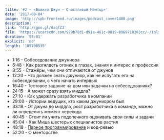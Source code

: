 ```yaml
---
title: '#2 — «Бойкий Джун — Счастливый Ментор»'
date: '2017-08-04'
image: 'http://spb-frontend.ru/images/podcast_cover1400.png'
description: ''
link: 'http://goo.gl/daqfZ3'
file: 'https://ucarecdn.com/979b78d1-d91e-481c-8819-8969718303cc/-/inline/yes/SPBFrontendDrinkcast02.mp3'
duration: '55:01'
explicit: 'no'
length: '105700535'
---
```


- 1:16 - Собеседование джуниора
- 6:48 - Как разгялдеть огонек в глазах, знания и интерес к профессии
- 8:55 - Стажёры, чем они отличаются от джунов
- 12:20 - Что должен знать джуниор, как не испугать его на собеседовании, с чего начать интервью
- 16:40 - Тестовое задание на дом или задачки на собеседованиях?
- 24:15 - А может сразу взять миддла?
- 27:10 - Как удержать разработчика в компании
- 29:00 - Истории ведущих, кто каким джуниором был
- 33:18 - От джуна до миддла, рост разработчика в команде, можно ли определить момент перехода
- 40:45 - Стоит ли учить подопечного оценивать свои силы и задачи
- 45:04 - Как Миша шестерых специалистов растил
- 48:18 - [Парное программирование](https://ru.wikipedia.org/wiki/%D0%9F%D0%B0%D1%80%D0%BD%D0%BE%D0%B5_%D0%BF%D1%80%D0%BE%D0%B3%D1%80%D0%B0%D0%BC%D0%BC%D0%B8%D1%80%D0%BE%D0%B2%D0%B0%D0%BD%D0%B8%D0%B5) и код-ревью
- 52:20 - О менторстве
